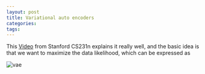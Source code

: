 ```yaml
---
layout: post
title: Variational auto encoders
categories:
tags:
---
```


This [Video](https://www.youtube.com/watch?v=5WoItGTWV54&list=PL3FW7Lu3i5JvHM8ljYj-zLfQRF3EO8sYv&index=14&t=0s) from Stanford CS231n explains it really well, and the basic idea is that we want to maximize the data likelihood, which can be expressed as  

![vae](/images/poses/vae.png)
